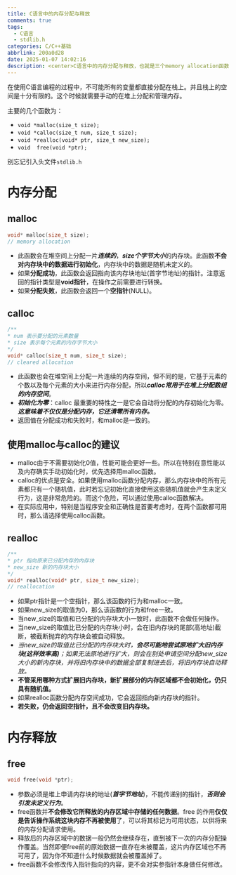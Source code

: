 ```yaml
---
title: C语言中的内存分配与释放
comments: true
tags:
  - C语言
  - stdlib.h
categories: C/C++基础
abbrlink: 200a0d28
date: 2025-01-07 14:02:16
description: <center>C语言中的内存分配与释放，也就是三个memory allocation函数和free函数。</center>
---
```


在使用C语言编程的过程中，不可能所有的变量都直接分配在栈上。并且栈上的空间是十分有限的。这个时候就需要手动的在堆上分配和管理内存。


主要的几个函数为：
- ```void *malloc(size_t size);```
- ```void *calloc(size_t num, size_t size);```
- ```void *realloc(void* ptr, size_t new_size);```
- ```void  free(void *ptr);```


别忘记引入头文件```stdlib.h```
<!--more1-->

# 内存分配




## malloc

```c
void* malloc(size_t size);
// memory allocation
```

- 此函数会在堆空间上分配一片***连续的***，***size个字节大小***的内存块。此函数**不会对内存块中的数据进行初始化**，内存块中的数据是随机未定义的。
- 如果**分配成功**，此函数会返回指向该内存块地址(首字节地址)的指针。注意返回的指针类型是**void指针**，在操作之前需要进行转换。
- 如果**分配失败**，此函数会返回一个**空指针**(NULL)。



## calloc

```c
/**
* num 表示要分配的元素数量
* size 表示每个元素的内存字节大小
*/
void* calloc(size_t num, size_t size);
// cleared allocation
```

- 此函数也会在堆空间上分配一片连续的内存空间，但不同的是，它基于元素的个数以及每个元素的大小来进行内存分配，所以***calloc常用于在堆上分配数组的内存空间***。
- ***初始化为零***：calloc 最重要的特性之一是它会自动将分配的内存初始化为零。***这意味着不仅仅是分配内存，它还清零所有内存。***
- 返回值在分配成功和失败时，和malloc是一致的。



## 使用malloc与calloc的建议

- malloc由于不需要初始化0值，性能可能会更好一些。所以在特别在意性能以及内存确实手动初始化时，优先选择用malloc函数。
- calloc的优点是安全。如果使用malloc函数分配内存，那么内存块中的所有元素都只有一个随机值，此时若忘记初始化直接使用这些随机值就会产生未定义行为，这是非常危险的。而这个危险，可以通过使用calloc函数解决。
- 在实际应用中，特别是当程序安全和正确性是首要考虑时，在两个函数都可用时，那么请选择使用calloc函数。



## realloc

```c
/**
* ptr 指向原来已分配内存的内存块
* new_size 新的内存块大小
*/
void* realloc(void* ptr, size_t new_size);
// reallocation
```

- 如果ptr指针是一个空指针，那么该函数的行为和malloc一致。
- 如果new_size的取值为0，那么该函数的行为和free一致。
- 当new_size的取值和已分配的内存块大小一致时，此函数不会做任何操作。
- 当new_size的取值比已分配的内存块小时，会在旧内存块的尾部(高地址)截断，被截断抛弃的内存块会被自动释放。
- *当new_size的取值比已分配的内存块大时，**会尽可能地尝试原地扩大旧内存块(这样效率高)**；如果无法原地进行扩大，则会在别处申请空间分配new_size大小的新内存块，并将旧内存块中的数据全部复制进去后，将旧内存块自动释放。*
- **不管采用哪种方式扩展旧内存块，新扩展部分的内存区域都不会初始化，仍只具有随机值。**
- 如果realloc函数分配内存空间成功，它会返回指向新内存块的指针。
- **若失败，仍会返回空指针，且不会改变旧内存块。**






# 内存释放


## free


```c
void free(void *ptr);
```

- 参数必须是堆上申请内存块的地址(***首字节地址***)，不能传递别的指针，***否则会引发未定义行为***。
- free函数并**不会修改它所释放的内存区域中存储的任何数据**。free 的作用**仅仅是告诉操作系统这块内存不再被使用**了，可以将其标记为可用状态，以供将来的内存分配请求使用。
- 释放后的内存区域中的数据一般仍然会继续存在，直到被下一次的内存分配操作覆盖。当然即便free前的原始数据一直存在未被覆盖，这片内存区域也不再可用了，因为你不知道什么时候数据就会被覆盖掉了。
- free函数不会修改传入指针指向的内容，更不会对实参指针本身做任何修改。

